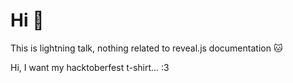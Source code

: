 # Hi 👋

This is lightning talk, nothing related to reveal.js documentation 🐱

Hi, I want my hacktoberfest t-shirt... :3
